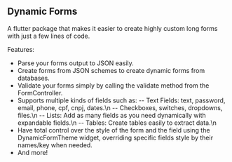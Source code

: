 ## Dynamic Forms

A flutter package that makes it easier to create highly custom long forms with just a few lines of code.

Features:

- Parse your forms output to JSON easily.
- Create forms from JSON schemes to create dynamic forms from databases.
- Validate your forms simply by calling the validate method from the FormController.
- Supports multiple kinds of fields such as:
  -- Text Fields: text, password, email, phone, cpf, cnpj, dates.\n
  -- Checkboxes, switches, dropdowns, files.\n
  -- Lists: Add as many fields as you need dynamically with expandable fields.\n
  -- Tables: Create tables easily to extract data.\n
- Have total control over the style of the form and the field using the DynamicFormTheme widget, overriding specific fields style by their names/key when needed.
- And more!     
